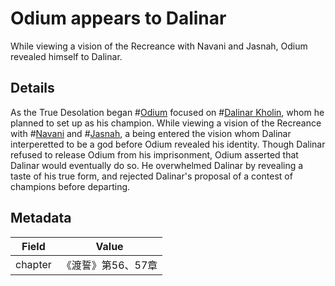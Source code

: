 # Odium appears to Dalinar
While viewing a vision of the Recreance with Navani and Jasnah, Odium revealed himself to Dalinar.

## Details
As the True Desolation began #[Odium](characters/odium) focused on #[Dalinar Kholin](characters/dalinar), whom he planned to set up as his champion. While viewing a vision of the Recreance with #[Navani](characters/navani) and #[Jasnah](characters/jasnah), a being entered the vision whom Dalinar interperetted to be a god before Odium revealed his identity. Though Dalinar refused to release Odium from his imprisonment, Odium asserted that Dalinar would eventually do so. He overwhelmed Dalinar by revealing a taste of his true form, and rejected Dalinar's proposal of a contest of champions before departing.

## Metadata
| Field | Value |
| ----- | ----- |
| chapter | 《渡誓》第56、57章 |

